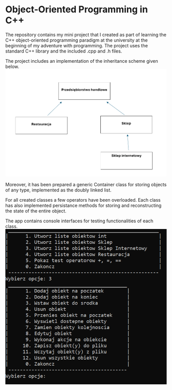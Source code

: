 # Object-Oriented Programming in C++
The repository contains my mini project that I created as part of learning the C++ object-oriented programming paradigm at the university at the beginning of my adventure with programming. The project uses the standard C++ library and the included .cpp and .h files.

The project includes an implementation of the inheritance scheme given below.
![inheritance diagram](./inheritance-diagram.png)

Moreover, it has been prepared a generic Container class for storing objects of any type, implemented as the doubly linked list.

For all created classes a few operators have been overloaded. Each class has also implemented persistance methods for storing and reconstructing the state of the entire object.

The app contains console interfaces for testing functionalities of each class.
![Demo image](./main-demo.png)
